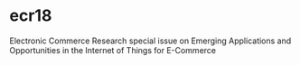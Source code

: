 # ecr18

Electronic Commerce Research special issue on Emerging Applications and
Opportunities in the Internet of Things for E-Commerce
